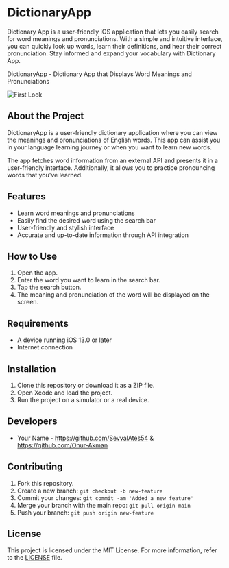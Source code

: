 # DictionaryApp
 Dictionary App is a user-friendly iOS application that lets you easily search for word meanings and pronunciations. With a simple and intuitive interface, you can quickly look up words, learn their definitions, and hear their correct pronunciation. Stay informed and expand your vocabulary with Dictionary App.

DictionaryApp - Dictionary App that Displays Word Meanings and Pronunciations

![First Look](https://github.com/SevvalAtes54/DictionaryApp/assets/116071942/a3c0d7b9-274d-43a5-acfb-c0a2bb8f7740)


## About the Project

DictionaryApp is a user-friendly dictionary application where you can view the meanings and pronunciations of English words. This app can assist you in your language learning journey or when you want to learn new words.

The app fetches word information from an external API and presents it in a user-friendly interface. Additionally, it allows you to practice pronouncing words that you've learned.

## Features

- Learn word meanings and pronunciations
- Easily find the desired word using the search bar
- User-friendly and stylish interface
- Accurate and up-to-date information through API integration

## How to Use

1. Open the app.
2. Enter the word you want to learn in the search bar.
3. Tap the search button.
4. The meaning and pronunciation of the word will be displayed on the screen.

## Requirements

- A device running iOS 13.0 or later
- Internet connection

## Installation

1. Clone this repository or download it as a ZIP file.
2. Open Xcode and load the project.
3. Run the project on a simulator or a real device.

## Developers

- Your Name - https://github.com/SevvalAtes54 & https://github.com/Onur-Akman

## Contributing

1. Fork this repository.
2. Create a new branch: `git checkout -b new-feature`
3. Commit your changes: `git commit -am 'Added a new feature'`
4. Merge your branch with the main repo: `git pull origin main`
5. Push your branch: `git push origin new-feature`

## License

This project is licensed under the MIT License. For more information, refer to the [LICENSE](LICENSE) file.

